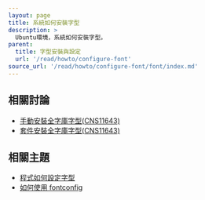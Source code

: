 ```yaml
---
layout: page
title: 系統如何安裝字型
description: >
  Ubuntu環境，系統如何安裝字型。
parent:
  title: 字型安裝與設定
  url: '/read/howto/configure-font'
source_url: '/read/howto/configure-font/font/index.md'
---
```


## 相關討論

* [手動安裝全字庫字型(CNS11643)](/book-ubuntu-qna/read/howto/configure-font/font/cns11643/install.html)
* [套件安裝全字庫字型(CNS11643)](/book-ubuntu-qna/read/howto/configure-font/font/cns11643/install-package.html)


## 相關主題

* [程式如何設定字型](/book-ubuntu-qna/read/howto/configure-font/program)
* [如何使用 fontconfig](/book-ubuntu-qna/read/howto/configure-font/fontconfig/)
